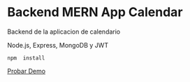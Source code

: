 # Backend MERN App Calendar

Backend de la aplicacion de calendario

Node.js, Express, MongoDB y JWT

```
npm  install
```

[Probar Demo](https://mern-calendar-jp.herokuapp.com/)
